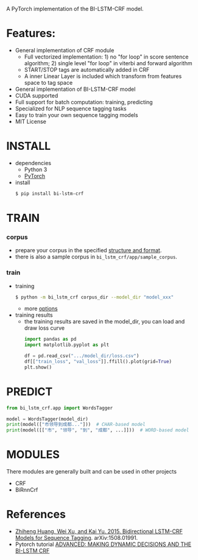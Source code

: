 A PyTorch implementation of the BI-LSTM-CRF model.

# Features:
- General implementation of CRF module
    - Full vectorized implementation: 1) no "for loop" in score sentence algorithm; 2) single level "for loop" in viterbi and forward algorithm
    - START/STOP tags are automatically added in CRF
    - A inner Linear Layer is included which transform from features space to tag space
- General implementation of BI-LSTM-CRF model
- CUDA supported
- Full support for batch computation: training, predicting
- Specialized for NLP sequence tagging tasks
- Easy to train your own sequence tagging models
- MIT License

# INSTALL
- dependencies
    - Python 3
    - [PyTorch](https://pytorch.org/)
- install
    ```sh
    $ pip install bi-lstm-crf
    ```

# TRAIN
### corpus
- prepare your corpus in the specified [structure and format](https://github.com/jidasheng/bi-lstm-crf/wiki/corpus-structure-and-format). 
- there is also a sample corpus in `bi_lstm_crf/app/sample_corpus`.


### train
- training
    ```sh
    $ python -m bi_lstm_crf corpus_dir --model_dir "model_xxx"
    ```
    - more [options](https://github.com/jidasheng/bi-lstm-crf/wiki/training-options)
- training results
    - the training results are saved in the model_dir, you can load and draw loss curve
        ```python
        import pandas as pd
        import matplotlib.pyplot as plt
        
        df = pd.read_csv(".../model_dir/loss.csv")
        df[["train_loss", "val_loss"]].ffill().plot(grid=True)
        plt.show()
        ```

# PREDICT
```python
from bi_lstm_crf.app import WordsTagger

model = WordsTagger(model_dir)
print(model(["市领导到成都..."]))  # CHAR-based model
print(model([["市", "领导", "到", "成都", ...]]))  # WORD-based model
```

# MODULES
There modules are generally built and can be used in other projects
- CRF
- BiRnnCrf

# References
- [Zhiheng Huang, Wei Xu, and Kai Yu. 2015. Bidirectional LSTM-CRF Models for Sequence Tagging](https://arxiv.org/abs/1508.01991). arXiv:1508.01991.
- Pytorch tutorial [ADVANCED: MAKING DYNAMIC DECISIONS AND THE BI-LSTM CRF](https://pytorch.org/tutorials/beginner/nlp/advanced_tutorial.html)
